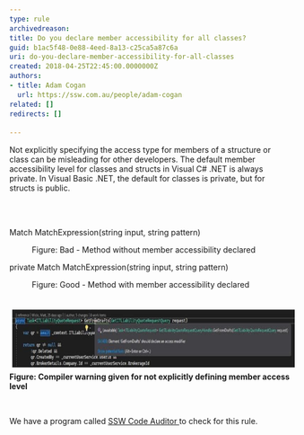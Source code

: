 ```yaml
---
type: rule
archivedreason: 
title: Do you declare member accessibility for all classes?
guid: b1ac5f48-0e88-4eed-8a13-c25ca5a87c6a
uri: do-you-declare-member-accessibility-for-all-classes
created: 2018-04-25T22:45:00.0000000Z
authors:
- title: Adam Cogan
  url: https://ssw.com.au/people/adam-cogan
related: []
redirects: []

---
```



<p class="ssw15-rteElement-P">​Not explicitly specifying the access type for members of a structure or class can be misleading for other developers. The default member accessibility level for classes and structs in Visual C# .NET is always private. In Visual Basic .NET, the default for classes is private, but for structs is public.​<br></p>
<br><excerpt class='endintro'></excerpt><br>
<p class="ssw15-rteElement-CodeArea">Match MatchExpression(string input, string pattern) </p><dd class="ssw15-rteElement-FigureBad">Figure: Bad - Method without member accessibility declared <br></dd><p class="ssw15-rteElement-CodeArea">private Match MatchExpression(string input, string pattern) <br></p><dd class="ssw15-rteElement-FigureGood">Figure: Good - Method with member accessibility declared<br></dd><dl class="ssw15-rteElement-ImageArea">​<img src="matt-w-screenshot.jpg" alt="matt-w-screenshot.jpg" style="margin:5px;width:750px;height:103px;" /><strong>Figure: Compiler warning given for not explicitly defining member access level</strong><br></dl><p class="ssw15-rteElement-P"><br></p><p class="ssw15-rteElement-YellowBorderBox">We have a program called <a href="https://www.ssw.com.au/ssw/CodeAuditor/Rules.aspx#Interoper">SSW Code Auditor </a> to check for this rule. <br></p>


